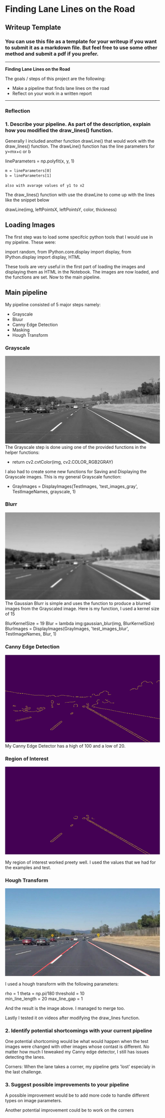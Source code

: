 # **Finding Lane Lines on the Road** 

## Writeup Template

### You can use this file as a template for your writeup if you want to submit it as a markdown file. But feel free to use some other method and submit a pdf if you prefer.

---

**Finding Lane Lines on the Road**

The goals / steps of this project are the following:
* Make a pipeline that finds lane lines on the road
* Reflect on your work in a written report


[//]: # (Image References)

[image1]: ./test_images_gray/solidWhiteCurve.jpg "Grayscale"
[image2]: ./test_images_blur/solidWhiteCurve.jpg "Blur"
[image3]: ./test_images_canny/solidWhiteCurve.jpg "Canny"
[image4]: ./test_images_region/solidWhiteCurve.jpg "ROI"
[image5]: ./test_images_merged/solidWhiteCurve.jpg "Hough"

---

### Reflection

### 1. Describe your pipeline. As part of the description, explain how you modified the draw_lines() function.

Generally I included another function drawLine() that would work with the draw_lines() function.
The drawLine() function has the line parameters for y=mx+c or b

lineParameters = np.polyfit(x, y, 1) 
    
    m = lineParameters[0]
    b = lineParameters[1]
    
    also with avarage values of y1 to x2
    
The draw_lines() function with use the drawLine to come up with the lines like the snippet below

drawLine(img, leftPointsX, leftPointsY, color, thickness)

## Loading Images
The first step was to load some specifcic python tools that I would use in my pipeline.
These were:

import random, from IPython.core.display import display, from IPython.display import display, HTML

These tools are very useful in the first part of loading the images and displaying them as
HTML in the Notebook. The images are now loaded, and the functions are set. Now to the main pipeline.

## Main pipeline

My pipeline consisted of 5 major steps namely:

* Grayscale
* Bluur
* Canny Edge Detection
* Masking
* Hough Transform

### Grayscale
![alt text][image1]
The Grayscale step is done using one of the provided functions in the helper functions:

* return cv2.cvtColor(img, cv2.COLOR_RGB2GRAY)

I also had to create some new functions for Saving and Displaying the Grayscale images. This is my general Grayscale function:

* GrayImages = DisplayImages(TestImages, 'test_images_gray', TestImageNames, grayscale, 1)

### Blurr
![alt text][image2]
The Gaussian Blurr is simple and uses the function to produce a blurred images from the Grayscaled image. Here is my function, I used a kernel size of 15

BlurKernelSize = 19
Blur = lambda img:gaussian_blur(img, BlurKernelSize)
BlurImages = DisplayImages(GrayImages, 'test_images_blur', TestImageNames, Blur, 1) 

### Canny Edge Detection
![alt text][image3]
My Canny Edge Detector has a high of 100 and a low of 20.

### Region of Interest
![alt text][image4]

My region of interest worked preety well. I used the values that we had for the examples
and test.

### Hough Transform
![alt text][image5]

I used a hough transform with the following parameters:

rho = 1 
theta = np.pi/180 
threshold = 10     
min_line_length = 20 
max_line_gap = 1    

And the result is the image above. I managed to merge too.

Lastly I tested it on videos after modifying the draw_lines function.


### 2. Identify potential shortcomings with your current pipeline


One potential shortcoming would be what would happen when the test images were changed with 
other images whose contast is different. No matter how much I teweaked my Canny edge detector, 
I still has issues detecting the lanes.

Corners: When the lane takes a corner, my pipeline gets 'lost' especialy in the last challenge.


### 3. Suggest possible improvements to your pipeline

A possible improvement would be to add more code to handle different types on image parameters.

Another potential improvement could be to work on the corners
